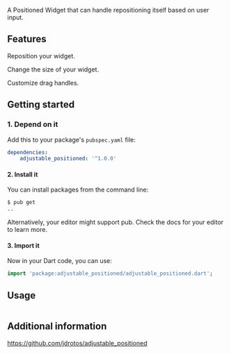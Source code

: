 <!--
This README describes the package. If you publish this package to pub.dev,
this README's contents appear on the landing page for your package.

For information about how to write a good package README, see the guide for
[writing package pages](https://dart.dev/guides/libraries/writing-package-pages).

For general information about developing packages, see the Dart guide for
[creating packages](https://dart.dev/guides/libraries/create-library-packages)
and the Flutter guide for
[developing packages and plugins](https://flutter.dev/developing-packages).
-->

A Positioned Widget that can handle repositioning itself based on user input.

## Features

Reposition your widget.

Change the size of your widget.

Customize drag handles.

## Getting started

### 1. Depend on it

Add this to your package's `pubspec.yaml` file:

```yaml
dependencies:
    adjustable_positioned: '^1.0.0'
```


#### 2. Install it

You can install packages from the command line:

```bash
$ pub get
..
```

Alternatively, your editor might support pub. Check the docs for your editor to learn more.

#### 3. Import it

Now in your Dart code, you can use:

```Dart
import 'package:adjustable_positioned/adjustable_positioned.dart';
```

## Usage

```dart

```

## Additional information

https://github.com/jdrotos/adjustable_positioned
